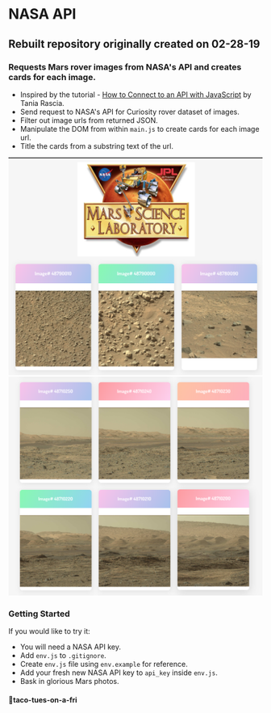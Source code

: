 NASA API
========
Rebuilt repository originally created on 02-28-19
------------------

### Requests Mars rover images from NASA's API and creates cards for each image.

- Inspired by the tutorial - [How to Connect to an API with JavaScript](https://www.taniarascia.com/how-to-connect-to-an-api-with-javascript/) by Tania Rascia.
- Send request to NASA's API for Curiosity rover dataset of images.
- Filter out image urls from returned JSON.  
- Manipulate the DOM from within  `main.js` to create cards for each image url.
- Title the cards from a substring text of the url.

![Screenshot01](src/Nasa-API-Screenshot-01.png)
![Screenshot02](src/Nasa-API-Screenshot-02.png)
### Getting Started
If you would like to try it:
- You will need a NASA API key.
- Add `env.js` to `.gitignore`.
- Create `env.js` file using `env.example` for reference.
- Add your fresh new NASA API key to `api_key` inside `env.js`.
- Bask in glorious Mars photos.

#### 🌮taco-tues-on-a-fri
